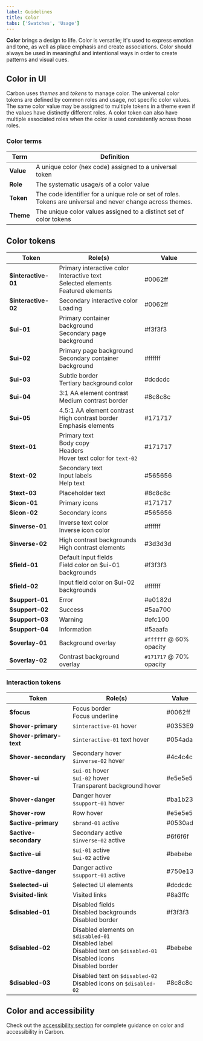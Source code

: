 ```yaml
---
label: Guidelines
title: Color
tabs: ['Swatches', 'Usage']
---
```


**Color** brings a design to life. Color is versatile; it's used to express emotion and tone, as well as place emphasis and create associations. Color should always be used in meaningful and intentional ways in order to create patterns and visual cues.

## Color in UI

Carbon uses _themes_ and _tokens_ to manage color. The universal color tokens are defined by common roles and usage, not specific color values. The same color value may be assigned to multiple tokens in a theme even if the values have distinctly different roles. A color token can also have multiple associated roles when the color is used consistently across those roles.

### Color terms

| Term      | Definition                                                                                                  |
| --------- | ----------------------------------------------------------------------------------------------------------- |
| **Value** | A unique color (hex code) assigned to a universal token                                                     |
| **Role**  | The systematic usage/s of a color value                                                                     |
| **Token** | The code identifier for a unique role or set of roles. Tokens are universal and never change across themes. |
| **Theme** | The unique color values assigned to a distinct set of color tokens                                          |

## Color tokens

| Token                | Role(s)                                                                                             | Value                                                       |
| -------------------- | --------------------------------------------------------------------------------------------------- | ----------------------------------------------------------- |
| **\$interactive-01** | Primary interactive color <br /> Interactive text <br /> Selected elements <br /> Featured elements | <color-block showhex="true" size="xs">#0062ff</color-block> |
| **\$interactive-02** | Secondary interactive color <br /> Loading                                                          | <color-block showhex="true" size="xs">#0062ff</color-block> |
| **\$ui-01**          | Primary container background <br /> Secondary page background                                       | <color-block showhex="true" size="xs">#f3f3f3</color-block> |
| **\$ui-02**          | Primary page background <br /> Secondary container background                                       | <color-block showhex="true" size="xs">#ffffff</color-block> |
| **\$ui-03**          | Subtle border <br /> Tertiary background color                                                      | <color-block showhex="true" size="xs">#dcdcdc</color-block> |
| **\$ui-04**          | 3:1 AA element contrast <br /> Medium contrast border                                               | <color-block showhex="true" size="xs">#8c8c8c</color-block> |
| **\$ui-05**          | 4.5:1 AA element contrast <br /> High contrast border <br /> Emphasis elements                      | <color-block showhex="true" size="xs">#171717</color-block> |
| **\$text-01**        | Primary text <br /> Body copy <br /> Headers <br /> Hover text color for `text-02`                  | <color-block showhex="true" size="xs">#171717</color-block> |
| **\$text-02**        | Secondary text <br /> Input labels <br /> Help text                                                 | <color-block showhex="true" size="xs">#565656</color-block> |
| **\$text-03**        | Placeholder text                                                                                    | <color-block showhex="true" size="xs">#8c8c8c</color-block> |
| **\$icon-01**        | Primary icons                                                                                       | <color-block showhex="true" size="xs">#171717</color-block> |
| **\$icon-02**        | Secondary icons                                                                                     | <color-block showhex="true" size="xs">#565656</color-block> |
| **\$inverse-01**     | Inverse text color <br /> Inverse icon color                                                        | <color-block showhex="true" size="xs">#ffffff</color-block> |
| **\$inverse-02**     | High contrast backgrounds <br /> High contrast elements                                             | <color-block showhex="true" size="xs">#3d3d3d</color-block> |
| **\$field-01**       | Default input fields <br /> Field color on \$ui-01 backgrounds                                      | <color-block showhex="true" size="xs">#f3f3f3</color-block> |
| **\$field-02**       | Input field color on \$ui-02 backgrounds                                                            | <color-block showhex="true" size="xs">#ffffff</color-block> |
| **\$support-01**     | Error                                                                                               | <color-block showhex="true" size="xs">#e0182d</color-block> |
| **\$support-02**     | Success                                                                                             | <color-block showhex="true" size="xs">#5aa700</color-block> |
| **\$support-03**     | Warning                                                                                             | <color-block showhex="true" size="xs">#efc100</color-block> |
| **\$support-04**     | Information                                                                                         | <color-block showhex="true" size="xs">#5aaafa</color-block> |
| **\$overlay-01**     | Background overlay                                                                                  | `#ffffff` @ 60% opacity                                     |
| **\$overlay-02**     | Contrast background overlay                                                                         | `#171717` @ 70% opacity                                     |

### Interaction tokens

| Token                    | Role(s)                                                                                                                                       | Value                                                       |
| ------------------------ | --------------------------------------------------------------------------------------------------------------------------------------------- | ----------------------------------------------------------- |
| **\$focus**              | Focus border <br /> Focus underline                                                                                                           | <color-block showhex="true" size="xs">#0062ff</color-block> |
| **\$hover-primary**      | `$interactive-01` hover                                                                                                                       | <color-block showhex="true" size="xs">#0353E9</color-block> |
| **\$hover-primary-text** | `$interactive-01` text hover                                                                                                                  | <color-block showhex="true" size="xs">#054ada</color-block> |
| **\$hover-secondary**    | Secondary hover <br /> `$inverse-02` hover                                                                                                    | <color-block showhex="true" size="xs">#4c4c4c</color-block> |
| **\$hover-ui**           | `$ui-01` hover <br /> `$ui-02` hover <br /> Transparent background hover                                                                      | <color-block showhex="true" size="xs">#e5e5e5</color-block> |
| **\$hover-danger**       | Danger hover <br /> `$support-01` hover                                                                                                       | <color-block showhex="true" size="xs">#ba1b23</color-block> |
| **\$hover-row**          | Row hover                                                                                                                                     | <color-block showhex="true" size="xs">#e5e5e5</color-block> |
| **\$active-primary**     | `$brand-01` active                                                                                                                            | <color-block showhex="true" size="xs">#0530ad</color-block> |
| **\$active-secondary**   | Secondary active <br /> `$inverse-02` active                                                                                                  | <color-block showhex="true" size="xs">#6f6f6f</color-block> |
| **\$active-ui**          | `$ui-01` active <br /> `$ui-02` active                                                                                                        | <color-block showhex="true" size="xs">#bebebe</color-block> |
| **\$active-danger**      | Danger active <br /> `$support-01` active                                                                                                     | <color-block showhex="true" size="xs">#750e13</color-block> |
| **\$selected-ui**        | Selected UI elements                                                                                                                          | <color-block showhex="true" size="xs">#dcdcdc</color-block> |
| **\$visited-link**       | Visited links                                                                                                                                 | <color-block showhex="true" size="xs">#8a3ffc</color-block> |
| **\$disabled-01**        | Disabled fields <br /> Disabled backgrounds <br /> Disabled border                                                                            | <color-block showhex="true" size="xs">#f3f3f3</color-block> |
| **\$disabled-02**        | Disabled elements on `$disabled-01` <br /> Disabled label <br /> Disabled text on `$disabled-01` <br /> Disabled icons <br /> Disabled border | <color-block showhex="true" size="xs">#bebebe</color-block> |
| **\$disabled-03**        | Disabled text on `$disabled-02` <br /> Disabled icons on `$disabled-02`                                                                       | <color-block showhex="true" size="xs">#8c8c8c</color-block> |

## Color and accessibility

Check out the [accessibility section](/guidelines/accessibility/color) for complete guidance on color and accessibility in Carbon.
